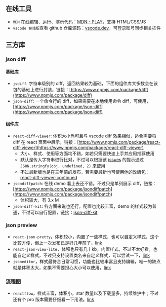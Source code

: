 ## 在线工具

- `MDN` 在线编辑、运行、演示代码：[MDN - PLAY](https://developer.mozilla.org/zh-CN/play)，支持 HTML/CSS/JS
- `vscode 在线版`查看 github 仓库源码：[vscode.dev](https://vscode.dev/github/facebook/react)，可登录账号同步相关插件

## 三方库

### json diff

#### 基础库

- `jsdiff`: 字符串级别的 diff，返回结果较为基础，下面的组件库大多数会在该包的基础上进行封装，链接：[https://www.npmjs.com/package/diff](https://www.npmjs.com/package/diff)
- `json-diff`: 一个命令行的 diff，如果需要在本地使用命令 diff，可使用，[https://www.npmjs.com/package/json-diff](https://www.npmjs.com/package/json-diff)

#### 组件库

- `react-diff-viewer`: 体积大小尚可且与 vscode diff 效果相似，适合需要将 diff 在 react 页面中展示，链接：[https://www.npmjs.com/package/react-diff-viewer](https://www.npmjs.com/package/react-diff-viewer)
  - 大小、样式、使用等方面均不错，如若只需要快速上手并应用推荐使用
  - 默认是传入字符串进行比对，不过可以根据该 [issues](https://github.com/praneshr/react-diff-viewer/issues/102) 的提示通过 `JSON.stringfy(obj, undefined, 2)` 来使用
  - 不过最新版也是在三年前的发布，若需要最新也可使用他的改版包：[react-diff-viewer-continued](https://www.npmjs.com/package/react-diff-viewer-continued)
- `jsondiffpatch`: 在线 demo 看上去还不错，不过只是单列展示 diff，链接：[https://www.npmjs.com/package/jsondiffpatch](https://www.npmjs.com/package/jsondiffpatch)
  - 体积较大，有 3.x M
- `json-diff-kit`: 各方面来说也还行，配置也比较丰富，demo 的样式较为普通，不过可以自行配置，链接：[json-diff-kit](https://www.npmjs.com/package/json-diff-kit)

### json preview

- `react-json-pretty`，体积较小，内置了一些样式，也可以自定义样式，这个比较方便，但上一次发布已是好几年前了，[link](https://www.npmjs.com/package/react-json-pretty)
- `react-json-view-lite`，体积也只有几十kb，内置样式，不过不太好看，也能自定义样式，不过只支持设置类名来自定义样式，可以尝试一下，[link](https://www.npmjs.com/package/react-json-view-lite)
- `jsoneditor`，样式最符合日常习惯，功能也比较丰富且支持编辑，唯一的缺点就是体积太大，如果不需要担心大小可以使用，[link](https://www.npmjs.com/package/jsoneditor)

### 流程图

- `reactflow`，样式丰富，体积小，star 数量以及下载量多，持续维护中；不过还有个 pro 版本需要仔细看一下用法。[link](https://www.npmjs.com/package/reactflow)
